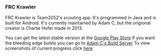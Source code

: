 ### FRC Krawler ###
FRC Krawler is Team2052's scouting app. It's programmed in Java and is built for Android. It's currently maintained by Adam C, but the origional creator is Charlie Hofer made in 2013. 

You can get the latest stable version at the [Google Play Store](https://play.google.com/store/apps/details?id=com.team2052.frckrawler&hl=en)
If you want the bleeding edge builds you can go to [Adam C's Build Server](http://build.adam8234.com:8080)
To view screenshots of current progress click [here](https://drive.google.com/folderview?id=0B560TT78WfD-UDM1VnRBaS1vU0U&usp=sharing)